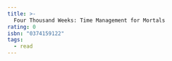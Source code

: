 ```yaml
---
title: >-
  Four Thousand Weeks: Time Management for Mortals
rating: 0
isbn: "0374159122"
tags:
  - read
---
```



